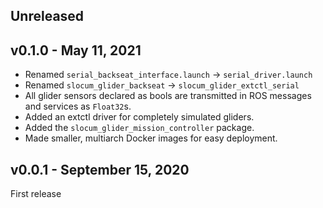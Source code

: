 ## Unreleased

## v0.1.0 - May 11, 2021

+ Renamed `serial_backseat_interface.launch` -> `serial_driver.launch`
+ Renamed `slocum_glider_backseat` -> `slocum_glider_extctl_serial`
+ All glider sensors declared as bools are transmitted in ROS messages and
  services as `Float32`s.
+ Added an extctl driver for completely simulated gliders.
+ Added the `slocum_glider_mission_controller` package.
+ Made smaller, multiarch Docker images for easy deployment.

## v0.0.1 - September 15, 2020

First release
